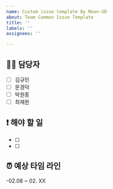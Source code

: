 ```yaml
---
name: Custom issue template By Moon-GD
about: Team Common Issue Template
title: ''
labels: ''
assignees: ''

---
```


## 👨‍💻 담당자
- [ ] 김규민
- [ ] 문경덕
- [ ] 박원종
- [ ] 최재원

## ❗️ 해야 할 일
- [ ] 
- [ ]

## ⏰ 예상 타임 라인
-02.08 ~ 02. XX
